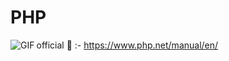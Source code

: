 # PHP
official 🦖 :- https://www.php.net/manual/en/
<img align="left" alt="GIF" src="https://media.giphy.com/media/B5BP3OYgVN5ss/giphy.gif" />
